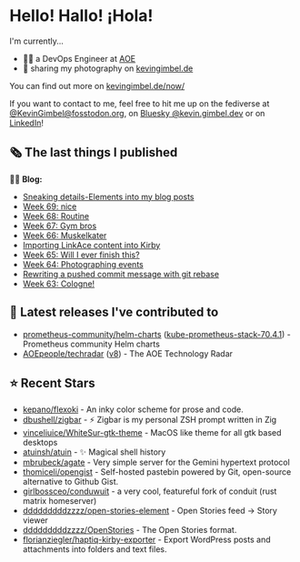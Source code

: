 # Hello! Hallo! ¡Hola!

I'm currently...
- 👨‍💻 a DevOps Engineer at [AOE](https://aoe.com)
- 📸 sharing my photography on [kevingimbel.de](https://kevingimbel.de/photography)

You can find out more on [kevingimbel.de/now/](https://kevingimbel.de/now/)

If you want to contact to me, feel free to hit me up on the fediverse at [@KevinGimbel@fosstodon.org](https://fosstodon.org/@KevinGimbel), on [Bluesky @kevin.gimbel.dev](https://bsky.app/profile/kevin.gimbel.dev) or on [LinkedIn](https://www.linkedin.com/in/kevingimbel/)!

## 🗞 The last things I published

🧑‍💻 **Blog:**

- [Sneaking details-Elements into my blog posts](https://kevingimbel.de/blog/sneaking-details-elements-into-my-blog-posts)
- [Week 69: nice](https://kevingimbel.de/blog/week-69-nice)
- [Week 68: Routine](https://kevingimbel.de/blog/week-68-routine)
- [Week 67: Gym bros](https://kevingimbel.de/blog/week-67-gym-bros)
- [Week 66: Muskelkater](https://kevingimbel.de/blog/week-66-muskelkater)
- [Importing LinkAce content into Kirby](https://kevingimbel.de/blog/importing-linkace-content-into-kirby)
- [Week 65: Will I ever finish this?](https://kevingimbel.de/blog/week-65-will-i-ever-finish-this)
- [Week 64: Photographing events](https://kevingimbel.de/blog/week-64-photographing-events)
- [Rewriting a pushed commit message with git rebase](https://kevingimbel.de/blog/rewriting-a-pushed-commit-message-with-git-rebase)
- [Week 63: Cologne!](https://kevingimbel.de/blog/week-63-cologne)

## 🔭 Latest releases I've contributed to

- [prometheus-community/helm-charts](https://github.com/prometheus-community/helm-charts) ([kube-prometheus-stack-70.4.1](https://github.com/prometheus-community/helm-charts/releases/tag/kube-prometheus-stack-70.4.1)) - Prometheus community Helm charts
- [AOEpeople/techradar](https://github.com/AOEpeople/techradar) ([v8](https://github.com/AOEpeople/techradar/releases/tag/v8)) - The AOE Technology Radar

## ⭐ Recent Stars

- [kepano/flexoki](https://github.com/kepano/flexoki) - An inky color scheme for prose and code.
- [dbushell/zigbar](https://github.com/dbushell/zigbar) - ⚡ Zigbar is my personal ZSH prompt written in Zig
- [vinceliuice/WhiteSur-gtk-theme](https://github.com/vinceliuice/WhiteSur-gtk-theme) - MacOS like theme for all gtk based desktops
- [atuinsh/atuin](https://github.com/atuinsh/atuin) - ✨ Magical shell history
- [mbrubeck/agate](https://github.com/mbrubeck/agate) - Very simple server for the Gemini hypertext protocol
- [thomiceli/opengist](https://github.com/thomiceli/opengist) - Self-hosted pastebin powered by Git, open-source alternative to Github Gist.
- [girlbossceo/conduwuit](https://github.com/girlbossceo/conduwuit) - a very cool, featureful fork of conduit (rust matrix homeserver)
- [dddddddddzzzz/open-stories-element](https://github.com/dddddddddzzzz/open-stories-element) - Open Stories feed → Story viewer
- [dddddddddzzzz/OpenStories](https://github.com/dddddddddzzzz/OpenStories) - The Open Stories format.
- [florianziegler/haptiq-kirby-exporter](https://github.com/florianziegler/haptiq-kirby-exporter) - Export WordPress posts and attachments into folders and text files.


